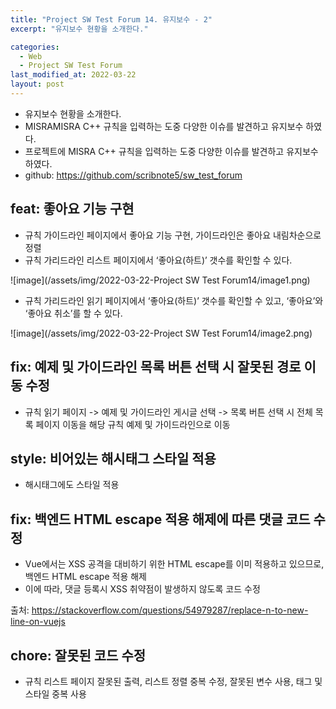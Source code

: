 ```yaml
---
title: "Project SW Test Forum 14. 유지보수 - 2"
excerpt: "유지보수 현황을 소개한다."

categories:
  - Web
  - Project SW Test Forum
last_modified_at: 2022-03-22
layout: post
---
```

- 유지보수 현황을 소개한다.
- MISRAMISRA C++ 규칙을 입력하는 도중 다양한 이슈를 발견하고 유지보수 하였다.
- 프로젝트에 MISRA C++ 규칙을 입력하는 도중 다양한 이슈를 발견하고 유지보수 하였다.
- github: <https://github.com/scribnote5/sw_test_forum>



## feat: 좋아요 기능 구현
- 규칙 가이드라인 페이지에서 좋아요 기능 구현, 가이드라인은 좋아요 내림차순으로 정렬
- 규칙 가리드라인 리스트 페이지에서 ‘좋아요(하트)’ 갯수를 확인할 수 있다.

![image](/assets/img/2022-03-22-Project SW Test Forum14/image1.png)

- 규칙 가리드라인 읽기 페이지에서 ‘좋아요(하트)’ 갯수를 확인할 수 있고, ‘좋아요’와 ‘좋아요 취소’를 할 수 있다.

![image](/assets/img/2022-03-22-Project SW Test Forum14/image2.png)



## fix: 예제 및 가이드라인 목록 버튼 선택 시 잘못된 경로 이동 수정
- 규칙 읽기 페이지 -> 예제 및 가이드라인 게시글 선택 -> 목록 버튼 선택 시 전체 목록 페이지 이동을 해당 규칙 예제 및 가이드라인으로 이동



## style: 비어있는 해시태그 스타일 적용
- 해시태그에도 스타일 적용



## fix: 백엔드 HTML escape 적용 해제에 따른 댓글 코드 수정
- Vue에서는 XSS 공격을 대비하기 위한 HTML escape를 이미 적용하고 있으므로, 백엔드 HTML escape 적용 해제
- 이에 따라, 댓글 등록시 XSS 취약점이 발생하지 않도록 코드 수정

출처: <https://stackoverflow.com/questions/54979287/replace-n-to-new-line-on-vuejs>



## chore: 잘못된 코드 수정
- 규칙 리스트 페이지 잘못된 출력, 리스트 정렬 중복 수정, 잘못된 변수 사용, 태그 및 스타일 중복 사용

